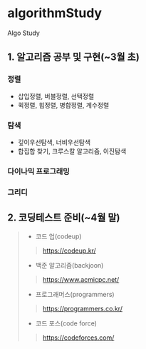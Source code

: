 # algorithmStudy
Algo Study

## 1. 알고리즘 공부 및 구현(~3월 초)
  ### 정렬
  - 삽입정렬, 버블정렬, 선택정렬
  - 퀵정렬, 힙정렬, 병합정렬, 계수정렬
  
  ### 탐색
  - 깊이우선탐색, 너비우선탐색
  - 합집합 찾기, 크루스칼 알고리즘, 이진탐색
  
  ### 다이나믹 프로그래밍
  
  ### 그리디 
  
## 2. 코딩테스트 준비(~4월 말)
  > - 코드 업(codeup)
  >> https://codeup.kr/
  > - 백준 알고리즘(backjoon)
  >> https://www.acmicpc.net/
  > - 프로그래머스(programmers)
  >> https://programmers.co.kr/
  > - 코드 포스(code force)
  >> https://codeforces.com/
